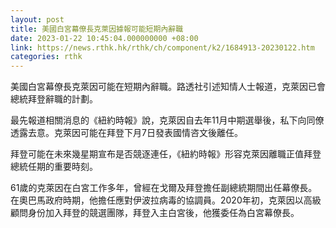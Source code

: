 ```yaml
---
layout: post
title: 美國白宮幕僚長克萊因據報可能短期內辭職
date: 2023-01-22 10:45:04.000000000 +08:00
link: https://news.rthk.hk/rthk/ch/component/k2/1684913-20230122.htm
categories: rthk
---
```


美國白宮幕僚長克萊因可能在短期內辭職。路透社引述知情人士報道，克萊因已會總統拜登辭職的計劃。

最先報道相關消息的《紐約時報》說，克萊因自去年11月中期選舉後，私下向同僚透露去意。克萊因可能在拜登下月7日發表國情咨文後離任。

拜登可能在未來幾星期宣布是否競逐連任，《紐約時報》形容克萊因離職正值拜登總統任期的重要時刻。

61歲的克萊因在白宮工作多年，曾經在戈爾及拜登擔任副總統期間出任幕僚長。在奧巴馬政府時期，他擔任應對伊波拉病毒的協調員。2020年初，克萊因以高級顧問身份加入拜登的競選團隊，拜登入主白宮後，他獲委任為白宮幕僚長。
